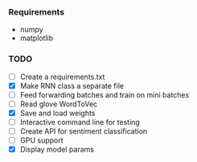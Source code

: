 ### Requirements

- numpy
- matplotlib


### TODO

- [ ] Create a requirements.txt
- [X] Make RNN class a separate file
- [ ] Feed forwarding batches and train on mini batches
- [ ] Read glove WordToVec
- [X] Save and load weights
- [ ] Interactive command line for testing 
- [ ] Create API for sentiment classification
- [ ] GPU support
- [X] Display model params 
